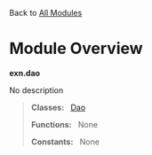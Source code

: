 Back to [All Modules](https://pyrustic.github.com/blob/master/docs/modules/README.md#readme)

# Module Overview

**exn.dao**
 
No description

> **Classes:** &nbsp; [Dao](https://pyrustic.github.com/blob/master/docs/modules/content/exn.dao/content/classes/Dao.md#class-dao)
>
> **Functions:** &nbsp; None
>
> **Constants:** &nbsp; None
